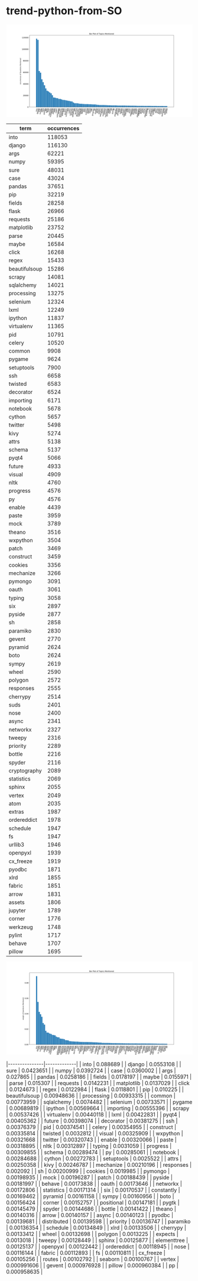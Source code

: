 # trend-python-from-SO
![term_occurrences.png](/term_occurrences.png)

| term          |   occurrences |
|---------------|---------------|
| into          |        118053 |
| django        |        116130 |
| args          |         62221 |
| numpy         |         59395 |
| sure          |         48031 |
| case          |         43024 |
| pandas        |         37651 |
| pip           |         32219 |
| fields        |         28258 |
| flask         |         26966 |
| requests      |         25186 |
| matplotlib    |         23752 |
| parse         |         20445 |
| maybe         |         16584 |
| click         |         16268 |
| regex         |         15433 |
| beautifulsoup |         15286 |
| scrapy        |         14081 |
| sqlalchemy    |         14021 |
| processing    |         13275 |
| selenium      |         12324 |
| lxml          |         12249 |
| ipython       |         11837 |
| virtualenv    |         11365 |
| pid           |         10791 |
| celery        |         10520 |
| common        |          9908 |
| pygame        |          9624 |
| setuptools    |          7900 |
| ssh           |          6658 |
| twisted       |          6583 |
| decorator     |          6524 |
| importing     |          6171 |
| notebook      |          5678 |
| cython        |          5657 |
| twitter       |          5498 |
| kivy          |          5274 |
| attrs         |          5138 |
| schema        |          5137 |
| pyqt4         |          5066 |
| future        |          4933 |
| visual        |          4909 |
| nltk          |          4760 |
| progress      |          4576 |
| py            |          4576 |
| enable        |          4439 |
| paste         |          3959 |
| mock          |          3789 |
| theano        |          3516 |
| wxpython      |          3504 |
| patch         |          3469 |
| construct     |          3459 |
| cookies       |          3356 |
| mechanize     |          3266 |
| pymongo       |          3091 |
| oauth         |          3061 |
| typing        |          3058 |
| six           |          2897 |
| pyside        |          2877 |
| sh            |          2858 |
| paramiko      |          2830 |
| gevent        |          2770 |
| pyramid       |          2624 |
| boto          |          2624 |
| sympy         |          2619 |
| wheel         |          2590 |
| polygon       |          2572 |
| responses     |          2555 |
| cherrypy      |          2514 |
| suds          |          2401 |
| nose          |          2400 |
| async         |          2341 |
| networkx      |          2327 |
| tweepy        |          2316 |
| priority      |          2289 |
| bottle        |          2216 |
| spyder        |          2116 |
| cryptography  |          2089 |
| statistics    |          2069 |
| sphinx        |          2055 |
| vertex        |          2049 |
| atom          |          2035 |
| extras        |          1987 |
| ordereddict   |          1978 |
| schedule      |          1947 |
| fs            |          1947 |
| urllib3       |          1946 |
| openpyxl      |          1939 |
| cx_freeze     |          1919 |
| pyodbc        |          1871 |
| xlrd          |          1855 |
| fabric        |          1851 |
| arrow         |          1831 |
| assets        |          1806 |
| jupyter       |          1789 |
| corner        |          1776 |
| werkzeug      |          1748 |
| pylint        |          1717 |
| behave        |          1707 |
| pillow        |          1695 |

![term_weight.png](/term_weight.png)

|---------------|-------------|
| into          | 0.088689    |
| django        | 0.0553108   |
| sure          | 0.0423651   |
| numpy         | 0.0392724   |
| case          | 0.0360002   |
| args          | 0.027865    |
| pandas        | 0.0258186   |
| fields        | 0.0178197   |
| maybe         | 0.0155971   |
| parse         | 0.015307    |
| requests      | 0.0142231   |
| matplotlib    | 0.0137029   |
| click         | 0.0124673   |
| regex         | 0.0122984   |
| flask         | 0.0118801   |
| pip           | 0.010225    |
| beautifulsoup | 0.00948636  |
| processing    | 0.00933315  |
| common        | 0.00773959  |
| sqlalchemy    | 0.0074482   |
| selenium      | 0.00733571  |
| pygame        | 0.00689819  |
| ipython       | 0.00569664  |
| importing     | 0.00555396  |
| scrapy        | 0.00537426  |
| virtualenv    | 0.00440118  |
| lxml          | 0.00422831  |
| pyqt4         | 0.00405362  |
| future        | 0.00398074  |
| decorator     | 0.00381275  |
| ssh           | 0.00376379  |
| pid           | 0.00374541  |
| celery        | 0.00354955  |
| construct     | 0.00335814  |
| twisted       | 0.0032812   |
| visual        | 0.00325909  |
| wxpython      | 0.00321668  |
| twitter       | 0.00320743  |
| enable        | 0.00320066  |
| paste         | 0.00318895  |
| nltk          | 0.00312897  |
| typing        | 0.0031059   |
| progress      | 0.00309855  |
| schema        | 0.00289474  |
| py            | 0.00285061  |
| notebook      | 0.00284688  |
| cython        | 0.00272783  |
| setuptools    | 0.0025522   |
| attrs         | 0.00250358  |
| kivy          | 0.00246787  |
| mechanize     | 0.00210196  |
| responses     | 0.002092    |
| sh            | 0.00200999  |
| cookies       | 0.0019985   |
| pymongo       | 0.00198935  |
| mock          | 0.00196287  |
| patch         | 0.00188439  |
| pyside        | 0.00181997  |
| behave        | 0.00173838  |
| oauth         | 0.00173646  |
| networkx      | 0.00172806  |
| statistics    | 0.00171314  |
| six           | 0.00170537  |
| constantly    | 0.00169462  |
| pyramid       | 0.00161158  |
| sympy         | 0.00160956  |
| boto          | 0.00156424  |
| corner        | 0.00152757  |
| positional    | 0.00147181  |
| pygtk         | 0.00145479  |
| spyder        | 0.00144686  |
| bottle        | 0.00141422  |
| theano        | 0.00140316  |
| arrow         | 0.00140157  |
| async         | 0.00140123  |
| pyodbc        | 0.00139681  |
| distributed   | 0.00139598  |
| priority      | 0.00136747  |
| paramiko      | 0.00136354  |
| schedule      | 0.00134849  |
| xlrd          | 0.00133506  |
| cherrypy      | 0.00133412  |
| wheel         | 0.00132698  |
| polygon       | 0.0013225   |
| expects       | 0.0013018   |
| tweepy        | 0.00128449  |
| sphinx        | 0.00125877  |
| elementtree   | 0.00125137  |
| openpyxl      | 0.00122442  |
| ordereddict   | 0.00118945  |
| nose          | 0.00116144  |
| fabric        | 0.00112893  |
| fs            | 0.00110811  |
| cx_freeze     | 0.00105256  |
| routes        | 0.00102792  |
| seaborn       | 0.00100767  |
| vertex        | 0.000991606 |
| gevent        | 0.000976928 |
| pillow        | 0.000960384 |
| pp            | 0.000958635 |






